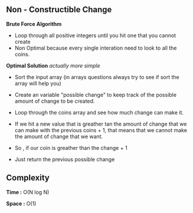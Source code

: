## Non - Constructible Change

**Brute Force Algorithm**
- Loop through all positive integers until you hit one that you cannot create
- Non Optimal because every single interation need to look to all the coins.

**Optimal Solution**
*actually more simple*

- Sort the input array (in arrays questions always try to see if sort the array will help you)
- Create an variable "possible change" to keep track of the possible amount of change to be created.
- Loop through the coins array and see how much change can make it.

- If we hit a new value that is greather tan the amount of change that we can make with the previous coins + 1, that means that we cannot make the amount of change that we want.

- So , if our coin is greather than the change + 1

- Just return the previous possible change

## Complexity
**Time :** O(N log N)

**Space :** O(1)